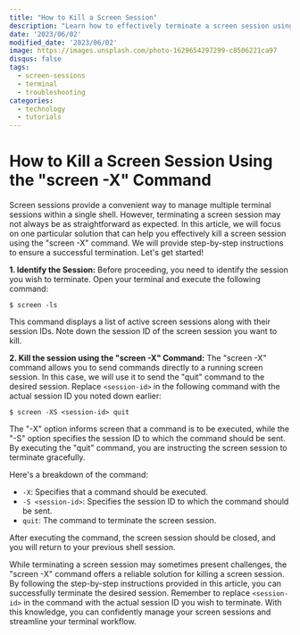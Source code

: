 ```yaml
---
title: "How to Kill a Screen Session"
description: "Learn how to effectively terminate a screen session using screen-x command"
date: '2023/06/02'
modified_date: '2023/06/02'
image: https://images.unsplash.com/photo-1629654297299-c8506221ca97
disqus: false
tags:
  - screen-sessions
  - terminal
  - troubleshooting
categories:
  - technology
  - tutorials
---
```


# How to Kill a Screen Session Using the "screen -X" Command

Screen sessions provide a convenient way to manage multiple terminal sessions within a single shell. However, terminating a screen session may not always be as straightforward as expected. In this article, we will focus on one particular solution that can help you effectively kill a screen session using the "screen -X" command. We will provide step-by-step instructions to ensure a successful termination. Let's get started!

**1. Identify the Session:**
Before proceeding, you need to identify the session you wish to terminate. Open your terminal and execute the following command:

```shell
$ screen -ls
```

This command displays a list of active screen sessions along with their session IDs. Note down the session ID of the screen session you want to kill.

**2. Kill the session using the "screen -X" Command:**
The "screen -X" command allows you to send commands directly to a running screen session. In this case, we will use it to send the "quit" command to the desired session. Replace `<session-id>` in the following command with the actual session ID you noted down earlier:

```shell
$ screen -XS <session-id> quit
```
The "-X" option informs screen that a command is to be executed, while the "-S" option specifies the session ID to which the command should be sent. By executing the "quit" command, you are instructing the screen session to terminate gracefully.

Here's a breakdown of the command:
- `-X`: Specifies that a command should be executed.
- `-S <session-id>`: Specifies the session ID to which the command should be sent.
- `quit`: The command to terminate the screen session.

After executing the command, the screen session should be closed, and you will return to your previous shell session.

While terminating a screen session may sometimes present challenges, the "screen -X" command offers a reliable solution for killing a screen session. By following the step-by-step instructions provided in this article, you can successfully terminate the desired session. Remember to replace `<session-id>` in the command with the actual session ID you wish to terminate. With this knowledge, you can confidently manage your screen sessions and streamline your terminal workflow.
